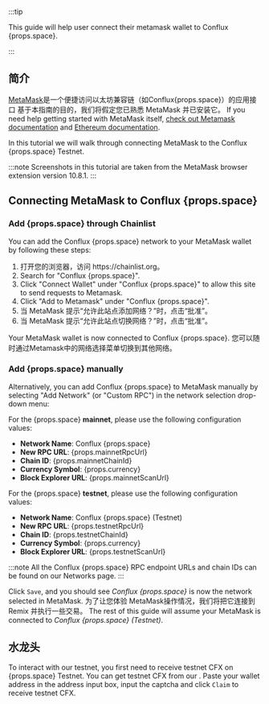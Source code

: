:::tip

This guide will help user connect their metamask  wallet to Conflux {props.space}.

:::

## 简介

[MetaMask](https://metamask.io/)是一个便捷访问以太坊兼容链（如Conflux{props.space}）的应用接口
基于本指南的目的，我们将假定您已熟悉 MetaMask 并已安装它。
If you need help getting started with MetaMask itself, [check out Metamask documentation](https://metamask.io/faqs.html) and [Ethereum documentation](https://ethereum.org/en/).

In this tutorial we will walk through connecting MetaMask to the Conflux {props.space} Testnet.

:::note
Screenshots in this tutorial are taken from the MetaMask browser extension version 10.8.1.
:::

## Connecting MetaMask to Conflux {props.space}

### Add {props.space} through Chainlist

You can add the Conflux {props.space} network to your MetaMask wallet by following these steps:

1. 打开您的浏览器，访问 https\://chainlist.org。
2. Search for "Conflux {props.space}".
3. Click "Connect Wallet" under "Conflux {props.space}" to allow this site to send requests to Metamask.
4. Click "Add to Metamask" under "Conflux {props.space}".
5. 当 MetaMask 提示“允许此站点添加网络？”时，点击“批准”。
6. 当 MetaMask 提示“允许此站点切换网络？”时，点击“批准”。

Your MetaMask wallet is now connected to Conflux {props.space}. 您可以随时通过Metamask中的网络选择菜单切换到其他网络。

### Add {props.space} manually

Alternatively, you can add Conflux {props.space} to MetaMask manually by selecting "Add Network" (or "Custom RPC") in the network selection drop-down menu:

<Img1 />

For the {props.space} **mainnet**, please use the following configuration values:

- **Network Name**: Conflux {props.space}
- **New RPC URL**: {props.mainnetRpcUrl}
- **Chain ID**: {props.mainnetChainId}
- **Currency Symbol**: {props.currency}
- **Block Explorer URL**: {props.mainnetScanUrl}

For the {props.space} **testnet**, please use the following configuration values:

- **Network Name**: Conflux {props.space} (Testnet)
- **New RPC URL**: {props.testnetRpcUrl}
- **Chain ID**: {props.testnetChainId}
- **Currency Symbol**: {props.currency}
- **Block Explorer URL**: {props.testnetScanUrl}

<Img2></Img2>

:::note
All the Conflux {props.space} RPC endpoint URLs and chain IDs can be found on our Networks page.
:::

Click `Save`, and you should see _Conflux {props.space}_ is now the network selected in MetaMask.
为了让您体验 MetaMask操作情况，我们将把它连接到 Remix 并执行一些交易。
The rest of this guide will assume your MetaMask is connected to _Conflux {props.space} (Testnet)_.

## 水龙头

To interact with our testnet, you first need to receive testnet CFX on {props.space} Testnet. You can get testnet CFX from our <Faucet />.
Paste your wallet address in the address input box, input the captcha and click `Claim` to receive testnet CFX.
